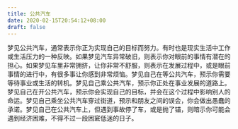 ```yaml
---
title: 公共汽车
date: 2020-02-15T20:54:12+08:00
draft: false
---
```


梦见公共汽车，通常表示你正为实现自己的目标而努力。有时也是现实生活中工作或生活压力的一种反映。如果梦见汽车异常破旧，则表示你对眼前的事情有潜在的担心。如果梦见车里非常拥挤，让你非常不舒服，则表示在发展过程中，或是眼前事情的进行中，有很多事让你感到非常烦恼。梦见自己在等公共汽车，预示你需要等待事业或生活的转机。梦见自己乘公共汽车，预示你正处在事业发展的道路上。梦见自己在开公共汽车，预示你会实现自己的目标，并会在这个过程中影响别人的命运。梦见自己乘坐公共汽车穿过街道，预示和朋友之间的误会，你会做出愚蠢的承诺。梦见自己在公共汽车上，但遇到事故停了车，或是抛了锚，则暗示你可能会遇到经济困难，不得不过一段困窘低迷的日子。